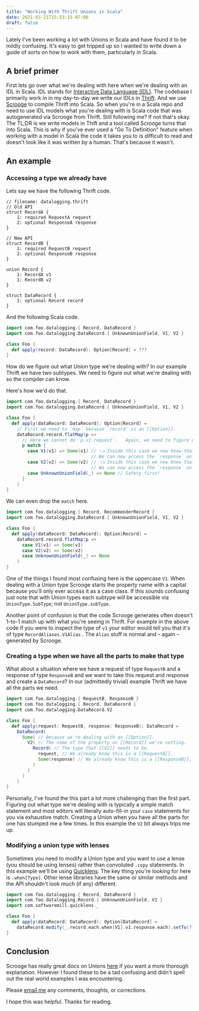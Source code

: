 ```yaml
---
title: "Working With Thrift Unions in Scala"
date: 2021-03-21T15:53:15-07:00
draft: false
---
```


Lately I've been working a lot with Unions in Scala and have found it to be mildly confusing.  It's easy to get tripped up so I wanted to write down a guide of sorts on how to work with them, particularly in Scala.

## A brief primer

First lets go over what we're dealing with here when we're dealing with an IDL
in Scala.  IDL stands for [Interactive Data Language
(IDL)](https://en.wikipedia.org/wiki/IDL_(programming_language)).  The codebase I primarily work in in my day-to-day we write our IDLs in [Thrift](https://thrift.apache.org).  And we use [Scrooge](https://github.com/twitter/scrooge) to compile Thrift into Scala.  So when you're in a Scala repo and need to use IDL models what you're dealing with is Scala code that was autogenerated via Scrooge from Thrift.  Still following me?  If not that's okay.  The TL;DR is we write models in Thift and a tool called Scrooge turns that into Scala.  This is why if you've ever used a "Go To Definition" feature when working with a model in Scala the code it takes you to is difficult to read and doesn't look like it was written by a human.  That's because it wasn't.

## An example

### Accessing a type we already have

Lets say we have the following Thrift code.

```thrift
// filename: datalogging.thrift
// Old API
struct RecordA {
    1: required RequestA request
    2: optional ResponseA response
}

// New API
struct RecordB {
    1: required RequestB request
    2: optional ResponseB response
}

union Record {
    1: RecordA v1
    1: RecordB v2
}

struct DataRecord {
    1: optional Record record
}
```

And the following Scala code.

```scala
import com.foo.datalogging.{ Record, DataRecord }
import com.foo.datalogging.DataRecord.{ UnknownUnionField, V1, V2 }

class Foo {
  def apply(record: DataRecord): Option[Record] = ???
}
```

How do we figure out what Union type we're dealing with?  In our example Thrift we have two subtypes.  We need to figure out what we're dealing with so the compiler can know.

Here's how we'd do that.

```scala
import com.foo.datalogging.{ Record, DataRecord }
import com.foo.datalogging.DataRecord.{ UnknownUnionField, V1, V2 }

class Foo {
  def apply(dataRecord: DataRecord): Option[Record] =
    // First we need to `map` because `record` is an [[Option]].
    dataRecord.record.flatMap(p =>
      // Here we cannot do `p.v1.request`.   Again, we need to figure out what type we're dealing with.
      p match {
        case V1(v1) => Some(v1) // 👈 Inside this case we now know that `v1` is a subtype [[Record]] and can treat it as such.
                                // We can now access the `response` on `v1`.
        case V2(v2) => Some(v2) // 👈 Inside this case we now know that `v2` is a subtype [[Record]] and can treat it as such.
                                // We can now access the `response` on `v2`.
        case UnknownUnionField(_) => None // Safety first!
      }
    )
}
```

We can even drop the `match` here.

```scala
import com.foo.datalogging.{ Record, RecommenderRecord }
import com.foo.datalogging.DataRecord.{ UnknownUnionField, V1, V2 }

class Foo {
  def apply(dataRecord: DataRecord): Option[Record] =
    dataRecord.record.flatMap(p =>
      case V1(v1) => Some(v1)
      case V2(v2) => Some(v2)
      case UnknownUnionField(_) => None
    )
}
```

One of the things I found most confusing here is the uppercase `V1`.  When dealing with a Union type Scrooge starts the property name with a capital because you'll only ever access it as a case class.  If this sounds confusing just note that with Union types each subtype will be accessible via `UnionType.SubType`; not `UnionType.subType`.

Another point of confusion is that the code Scrooge generates often doesn't 1-to-1 match up with what you're seeing in Thrift.  For example in the above code if you were to inspect the type of `v1` your editor would tell you that it's of type `RecordAliases.V1Alias` .  The `Alias` stuff is normal and – again – generated by Scrooge.

### Creating a type when we have all the parts to make that type

What about a situation where we have a request of type `RequestB` and a response of type `ResponseB` and we want to take this request and response and create a `DataRecord`?  In our (admittedly trivial) example Thrift we have all the parts we need.

```scala
import com.foo.datalogging.{ RequestB, ResponseB }
import com.foo.datalogging.{ Record, DataRecord }
import com.foo.datalogging.DataRecord.V2

class Foo {
  def apply(request: RequestB, response: ResponseB): DataRecord =
    DataRecord(
      Some( // Because we're dealing with an [[Option]].
        V2( // The name of the property on [[Record]] we're setting.
          Record( // The type that [[V2]] needs to be.
            request, // We already know this is a [[RequestB]].
            Some(response) // We already know this is a [[ResponseB]], and the model requires it to be a [[Option]].
          )
        )
      )
    )
}
```

Personally, I've found the this part a lot more challenging than the first part.  Figuring out what type we're dealing with is typically a simple match statement and most editors will literally auto-fill-in your `case` statements for you via exhaustive match.  Creating a Union when you have all the parts for one has stumped me a few times.  In this example the `V2` bit always trips me up.

### Modifying a union type with lenses

Sometimes you need to modify a Union type and you want to use a lense (you should be using lenses) rather than convoluted `.copy` statements.  In this example we'll be using [Quicklens](https://github.com/softwaremill/quicklens).  The key thing you're looking for here is `.when[Type]`.  Other lense libraries have the same or similar methods and the API shouldn't look much (if any) different.

```scala
import com.foo.datalogging.{ Record, DataRecord }
import com.foo.datalogging.Record.{ UnknownUnionField, V1 }
import com.softwaremill.quicklens._

class Foo {
  def apply(dataRecord: DataRecord): Option[DataRecord] =
    dataRecord.modify(_.record.each.when[V1].v1.response.each).setTo(???)
}
```

## Conclusion

Scrooge has really great docs on Unions [here](https://twitter.github.io/scrooge/GeneratedCodeUsage.html) if you want a more thorough explanation.  However I found these to be a tad confusing and didn't spell out the real world examples I was encountering.

Please [email me](mailto:jesse@jsatk.us) any comments, thoughts, or corrections.

I hope this was helpful.  Thanks for reading.
